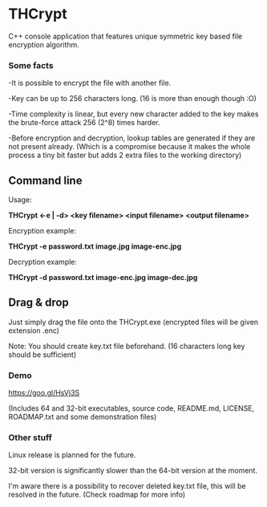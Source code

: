 # THCrypt
C++ console application that features unique symmetric key based file encryption algorithm.

### Some facts
-It is possible to encrypt the file with another file.

-Key can be up to 256 characters long. (16 is more than enough though :O)

-Time complexity is linear, but every new character added to the key makes the brute-force attack 256 (2^8) times harder.

-Before encryption and decryption, lookup tables are generated if they are not present already. (Which is a compromise because it makes the whole process a tiny bit faster but adds 2 extra files to the working directory)

## Command line
Usage:

**THCrypt \<-e | -d\> \<key filename\> \<input filename\> \<output filename\>**

Encryption example:

**THCrypt -e password.txt image.jpg image-enc.jpg**

Decryption example:

**THCrypt -d password.txt image-enc.jpg image-dec.jpg**

## Drag & drop
Just simply drag the file onto the THCrypt.exe (encrypted files will be given extension .enc)

Note: You should create key.txt file beforehand. (16 characters long key should be sufficient)

### Demo
https://goo.gl/HsVj3S

(Includes 64 and 32-bit executables, source code, README.md, LICENSE, ROADMAP.txt and some demonstration files)

### Other stuff

Linux release is planned for the future.

32-bit version is significantly slower than the 64-bit version at the moment.

I'm aware there is a possibility to recover deleted key.txt file, this will be resolved in the future. (Check roadmap for more info)
